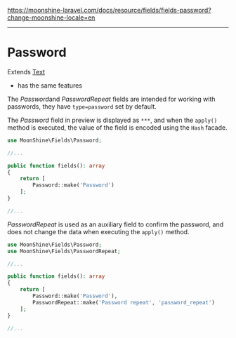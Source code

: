 https://moonshine-laravel.com/docs/resource/fields/fields-password?change-moonshine-locale=en

------
# Password  
 
Extends [Text](https://moonshine-laravel.com/docs/resource/fields/fields-text)  
* has the same features  

The *Password*and *PasswordRepeat* fields are intended for working with passwords, they have `type=password` set by default.  

The *Password* field in preview is displayed as `***`, and when the `apply()` method is executed, the value of the field is encoded using the `Hash` facade.  

```php
use MoonShine\Fields\Password;

//...

public function fields(): array
{
    return [
        Password::make('Password')
    ];
}

//...
```

*PasswordRepeat* is used as an auxiliary field to confirm the password, and does not change the data when executing the `apply()` method.  

```php
use MoonShine\Fields\Password;
use MoonShine\Fields\PasswordRepeat;

//...

public function fields(): array
{
    return [
        Password::make('Password'),
        PasswordRepeat::make('Password repeat', 'password_repeat')
    ];
}

//...
```
